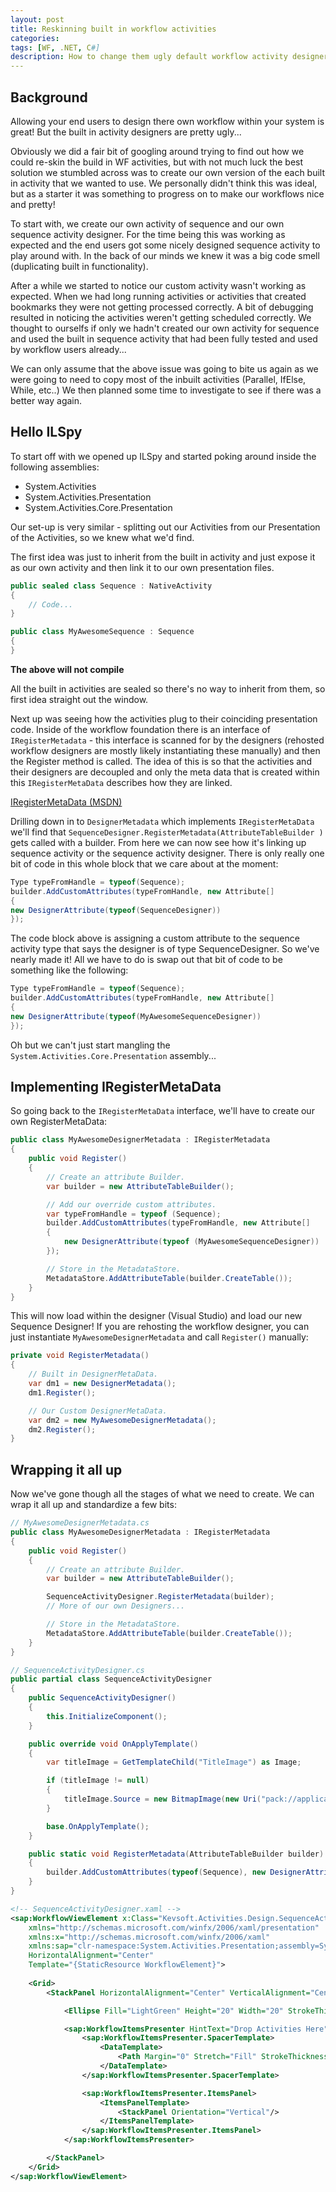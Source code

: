 ```yaml
---
layout: post
title: Reskinning built in workflow activities
categories:
tags: [WF, .NET, C#]
description: How to change them ugly default workflow activity designers!
---
```


## Background
Allowing your end users to design there own workflow within your system is great! But the built in activity designers are pretty ugly...

Obviously we did a fair bit of googling around trying to find out how we could re-skin the build in WF activities, but with not much luck the best solution we stumbled across was to create our own version of the each built in activity that we wanted to use. We personally didn't think this was ideal, but as a starter it was something to progress on to make our workflows nice and pretty!

To start with, we create our own activity of sequence and our own sequence activity designer. For the time being this was working as expected and the end users got some nicely designed sequence activity to play around with. In the back of our minds we knew it was a big code smell (duplicating built in functionality).

After a while we started to notice our custom activity wasn't working as expected. When we had long running activities or activities that created bookmarks they were not getting processed correctly. A bit of debugging resulted in noticing the activities weren't getting scheduled correctly. We thought to ourselfs if only we hadn't created our own activity for sequence and used the built in sequence activity that had been fully tested and used by workflow users already...

We can only assume that the above issue was going to bite us again as we were going to need to copy most of the inbuilt activities (Parallel, IfElse, While, etc..)
We then planned some time to investigate to see if there was a better way again.

## Hello ILSpy
To start off with we opened up ILSpy and started poking around inside the following assemblies:

* System.Activities
* System.Activities.Presentation
* System.Activities.Core.Presentation

Our set-up is very similar - splitting out our Activities from our Presentation of the Activities, so we knew what we'd find.

The first idea was just to inherit from the built in activity and just expose it as our own activity and then link it to our own presentation files.

```csharp
public sealed class Sequence : NativeActivity
{
    // Code...
}
```

```csharp
public class MyAwesomeSequence : Sequence
{
}
```

**The above will not compile**

All the built in activities are sealed so there's no way to inherit from them, so first idea straight out the window.

Next up was seeing how the activities plug to their coinciding presentation code. Inside of the workflow foundation there is an interface of `IRegisterMetadata` - this interface is scanned for by the designers (rehosted workflow designers are mostly likely instantiating these manually) and then the Register method is called. The idea of this is so that the activities and their designers are decoupled and only the meta data that is created within this `IRegisterMetaData` describes how they are linked.

[IRegisterMetaData (MSDN)](http://msdn.microsoft.com/en-us/library/microsoft.windows.design.metadata.iregistermetadata(v=vs.90).aspx)

Drilling down in to `DesignerMetadata` which implements `IRegisterMetaData` we'll find that `SequenceDesigner.RegisterMetadata(AttributeTableBuilder )` gets called with a builder. From here we can now see how it's linking up sequence activity or the sequence activity designer.
There is only really one bit of code in this whole block that we care about at the moment:

```csharp
Type typeFromHandle = typeof(Sequence);
builder.AddCustomAttributes(typeFromHandle, new Attribute[]
{
new DesignerAttribute(typeof(SequenceDesigner))
});
```

The code block above is assigning a custom attribute to the sequence activity type that says the designer is of type SequenceDesigner.
So we've nearly made it! All we have to do is swap out that bit of code to be something like the following:

```csharp
Type typeFromHandle = typeof(Sequence);
builder.AddCustomAttributes(typeFromHandle, new Attribute[]
{
new DesignerAttribute(typeof(MyAwesomeSequenceDesigner))
});
```

Oh but we can't just start mangling the `System.Activities.Core.Presentation` assembly...

## Implementing IRegisterMetaData
So going back to the `IRegisterMetaData` interface, we'll have to create our own RegisterMetaData:

```csharp
public class MyAwesomeDesignerMetadata : IRegisterMetadata
{
    public void Register()
    {
        // Create an attribute Builder.
        var builder = new AttributeTableBuilder();

        // Add our override custom attributes.
        var typeFromHandle = typeof (Sequence);
        builder.AddCustomAttributes(typeFromHandle, new Attribute[]
        {
            new DesignerAttribute(typeof (MyAwesomeSequenceDesigner))
        });

        // Store in the MetadataStore.
        MetadataStore.AddAttributeTable(builder.CreateTable());
    }
}
```
This will now load within the designer (Visual Studio) and load our new Sequence Designer!
If you are rehosting the workflow designer, you can just instantiate `MyAwesomeDesignerMetadata` and call `Register()` manually:

```csharp
private void RegisterMetadata()
{             
    // Built in DesignerMetaData.
    var dm1 = new DesignerMetadata();
    dm1.Register();

    // Our Custom DesignerMetaData.
    var dm2 = new MyAwesomeDesignerMetadata();
    dm2.Register();
}
```

## Wrapping it all up
Now we've gone though all the stages of what we need to create. We can wrap it all up and standardize a few bits:

```csharp
// MyAwesomeDesignerMetadata.cs
public class MyAwesomeDesignerMetadata : IRegisterMetadata
{
    public void Register()
    {
        // Create an attribute Builder.
        var builder = new AttributeTableBuilder();

        SequenceActivityDesigner.RegisterMetadata(builder);
        // More of our own Designers...

        // Store in the MetadataStore.
        MetadataStore.AddAttributeTable(builder.CreateTable());
    }
}
```

```csharp
// SequenceActivityDesigner.cs
public partial class SequenceActivityDesigner
{
    public SequenceActivityDesigner()
    {
        this.InitializeComponent();
    }

    public override void OnApplyTemplate()
    {
        var titleImage = GetTemplateChild("TitleImage") as Image;

        if (titleImage != null)
        {
            titleImage.Source = new BitmapImage(new Uri("pack://application:,,,/Kevsoft.Activities.Design;component/Images/sequence.png"));
        }

        base.OnApplyTemplate();
    }

    public static void RegisterMetadata(AttributeTableBuilder builder)
    {
        builder.AddCustomAttributes(typeof(Sequence), new DesignerAttribute(typeof(SequenceActivityDesigner)));
    }
}
```

```xml
<!-- SequenceActivityDesigner.xaml -->
<sap:WorkflowViewElement x:Class="Kevsoft.Activities.Design.SequenceActivityDesigner"
    xmlns="http://schemas.microsoft.com/winfx/2006/xaml/presentation"
    xmlns:x="http://schemas.microsoft.com/winfx/2006/xaml"
    xmlns:sap="clr-namespace:System.Activities.Presentation;assembly=System.Activities.Presentation"
    HorizontalAlignment="Center"
    Template="{StaticResource WorkflowElement}">
    
    <Grid>
        <StackPanel HorizontalAlignment="Center" VerticalAlignment="Center">

            <Ellipse Fill="LightGreen" Height="20" Width="20" StrokeThickness="1" Stroke="#FFA8B3C2"/>

            <sap:WorkflowItemsPresenter HintText="Drop Activities Here" Items="{Binding Path=ModelItem.Activities}">
                <sap:WorkflowItemsPresenter.SpacerTemplate>
                    <DataTemplate>
                        <Path Margin="0" Stretch="Fill" StrokeThickness="1.5" StrokeMiterLimit="2.75" Stroke="#FFA8B3C2" Fill="#FFA8B3C2" Data="F1 M 0,2l 0,19l 1,0l -1,10l -1,-10l 1,0 Z" Width="8" Height="30"/>
                    </DataTemplate>
                </sap:WorkflowItemsPresenter.SpacerTemplate>

                <sap:WorkflowItemsPresenter.ItemsPanel>
                    <ItemsPanelTemplate>
                        <StackPanel Orientation="Vertical"/>
                    </ItemsPanelTemplate>
                </sap:WorkflowItemsPresenter.ItemsPanel>
            </sap:WorkflowItemsPresenter>

        </StackPanel>
    </Grid>
</sap:WorkflowViewElement>
```